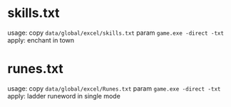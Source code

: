 # skills.txt

usage: copy `data/global/excel/skills.txt` param `game.exe -direct -txt`   
apply: enchant in town   

# runes.txt
   
usage: copy `data/global/excel/Runes.txt` param `game.exe -direct -txt`   
apply: ladder runeword in single mode
